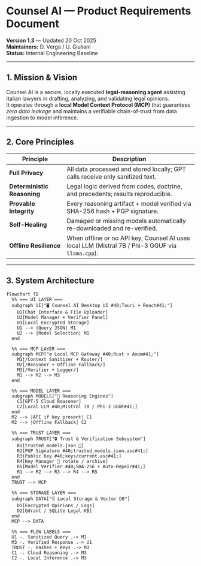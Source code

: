 # **Counsel AI — Product Requirements Document**  
**Version 1.3** — Updated 20 Oct 2025  
**Maintainers:** D. Verga / U. Giuliani  
**Status:** Internal Engineering Baseline  

---

## **1. Mission & Vision**
Counsel AI is a secure, locally executed **legal-reasoning agent** assisting Italian lawyers in drafting, analyzing, and validating legal opinions.  
It operates through a **local Model Context Protocol (MCP)** that guarantees *zero data leakage* and maintains a verifiable chain-of-trust from data ingestion to model inference.

---

## **2. Core Principles**

| Principle | Description |
|------------|-------------|
| **Full Privacy** | All data processed and stored locally; GPT calls receive only sanitized text. |
| **Deterministic Reasoning** | Legal logic derived from codes, doctrine, and precedents; results reproducible. |
| **Provable Integrity** | Every reasoning artifact + model verified via SHA-256 hash + PGP signature. |
| **Self-Healing** | Damaged or missing models automatically re-downloaded and re-verified. |
| **Offline Resilience** | When offline or no API key, Counsel AI uses local LLM (Mistral 7B / Phi-3 GGUF via `llama.cpp`). |

--- 

## **3. System Architecture**

```mermaid
flowchart TD
  %% === UI LAYER ===
  subgraph UI["🖥️ Counsel AI Desktop UI #40;Tauri + React#41;"]
    U1[Chat Interface & File Uploader]
    U2[Model Manager + Verifier Panel]
    U3[Local Encrypted Storage]
    U1 --> |Query JSON| M1
    U2 --> |Model Selection| M1
  end

  %% === MCP LAYER ===
  subgraph MCP["⚙️ Local MCP Gateway #40;Rust + Axum#41;"]
    M1[/Context Sanitizer + Router/]
    M2[/Reasoner + Offline Fallback/]
    M3[/Verifier + Logger/]
    M1 --> M2 --> M3
  end

  %% === MODEL LAYER ===
  subgraph MODELS["🧠 Reasoning Engines"]
    C1[GPT-5 Cloud Reasoner]
    C2[Local LLM #40;Mistral 7B / Phi-3 GGUF#41;]
  end
  M2 --> |API if key present| C1
  M2 --> |Offline Fallback| C2

  %% === TRUST LAYER ===
  subgraph TRUST["🔒 Trust & Verification Subsystem"]
    R1[trusted_models.json 📜]
    R2[PGP Signature #40;trusted_models.json.asc#41;]
    R3[Public Key #40;keys/current.asc#41;]
    R4[Key Manager 🔑 rotate / archive]
    R5[Model Verifier #40;SHA-256 + Auto-Repair#41;]
    R1 --> R2 --> R3 --> R4 --> R5
  end
  TRUST --> MCP

  %% === STORAGE LAYER ===
  subgraph DATA["🗄️ Local Storage & Vector DB"]
    D1[Encrypted Opinions / Logs]
    D2[Qdrant / SQLite Legal KB]
  end
  MCP --> DATA

  %% === FLOW LABELS ===
  U1 -. Sanitized Query .-> M1
  M3 -. Verified Response .-> U1
  TRUST -. Hashes + Keys .-> M3
  C1 -. Cloud Reasoning .-> M3
  C2 -. Local Inference .-> M3
